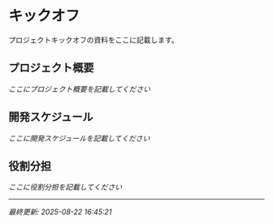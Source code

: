 # キックオフ

プロジェクトキックオフの資料をここに記載します。

## プロジェクト概要

*ここにプロジェクト概要を記載してください*

## 開発スケジュール

*ここに開発スケジュールを記載してください*

## 役割分担

*ここに役割分担を記載してください*

---

*最終更新: 2025-08-22 16:45:21*
